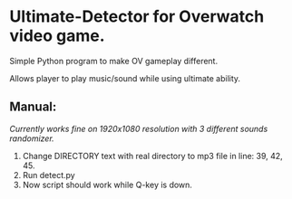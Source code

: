 # Ultimate-Detector for Overwatch video game.

Simple Python program to make OV gameplay different.

Allows player to play music/sound while using ultimate ability.

## Manual: 
*Currently works fine on 1920x1080 resolution with 3 different sounds randomizer.*

1. Change DIRECTORY text with real directory to mp3 file in line: 39, 42, 45.
2. Run detect.py
3. Now script should work while Q-key is down.


